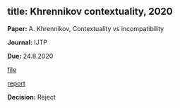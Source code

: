 title: Khrennikov contextuality, 2020
---
**Paper:** A. Khrennikov, Contextuality vs incompatibility

**Journal:** IJTP

**Due:** 24.8.2020

[file](REF_khrennikov2020/file.pdf)

[report](REF_khrennikov2020/report.pdf)

**Decision:** Reject
